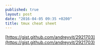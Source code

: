 ```yaml
---
published: true
layout: post
date: "2016-04-05 09:35 +0200"
title: tmux cheat sheet
---
```


[https://gist.github.com/andreyvit/2921703](https://gist.github.com/andreyvit/2921703)
